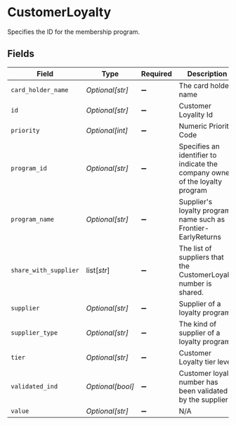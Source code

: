 # CustomerLoyalty

Specifies the ID for the membership program.


## Fields

| Field                                                                        | Type                                                                         | Required                                                                     | Description                                                                  | Example                                                                      |
| ---------------------------------------------------------------------------- | ---------------------------------------------------------------------------- | ---------------------------------------------------------------------------- | ---------------------------------------------------------------------------- | ---------------------------------------------------------------------------- |
| `card_holder_name`                                                           | *Optional[str]*                                                              | :heavy_minus_sign:                                                           | The card holder name                                                         | John Smith                                                                   |
| `id`                                                                         | *Optional[str]*                                                              | :heavy_minus_sign:                                                           | Customer Loyality Id                                                         | Loyalty_1                                                                    |
| `priority`                                                                   | *Optional[int]*                                                              | :heavy_minus_sign:                                                           | Numeric Priority Code                                                        | 2                                                                            |
| `program_id`                                                                 | *Optional[str]*                                                              | :heavy_minus_sign:                                                           | Specifies an identifier to indicate the company owner of the loyalty program | United                                                                       |
| `program_name`                                                               | *Optional[str]*                                                              | :heavy_minus_sign:                                                           | Supplier's loyalty program name such as Frontier-EarlyReturns                | Mileage Plus                                                                 |
| `share_with_supplier`                                                        | list[*str*]                                                                  | :heavy_minus_sign:                                                           | The list of suppliers that the CustomerLoyalty number is shared.             | LH NH SQ                                                                     |
| `supplier`                                                                   | *Optional[str]*                                                              | :heavy_minus_sign:                                                           | Supplier of a loyalty program                                                | UA                                                                           |
| `supplier_type`                                                              | *Optional[str]*                                                              | :heavy_minus_sign:                                                           | The kind of supplier of a loyalty program                                    | Airline                                                                      |
| `tier`                                                                       | *Optional[str]*                                                              | :heavy_minus_sign:                                                           | Customer Loyalty tier level                                                  | Silver                                                                       |
| `validated_ind`                                                              | *Optional[bool]*                                                             | :heavy_minus_sign:                                                           | Customer loyalty number has been validated by the supplier                   | true                                                                         |
| `value`                                                                      | *Optional[str]*                                                              | :heavy_minus_sign:                                                           | N/A                                                                          | 132456                                                                       |